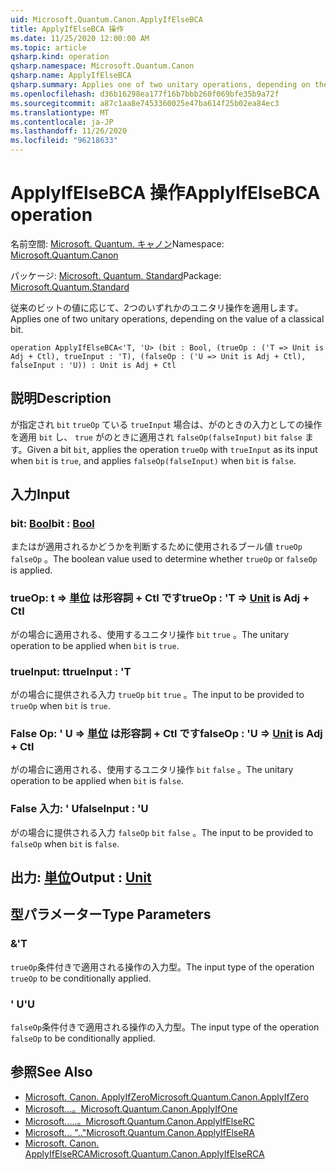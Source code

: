 ```yaml
---
uid: Microsoft.Quantum.Canon.ApplyIfElseBCA
title: ApplyIfElseBCA 操作
ms.date: 11/25/2020 12:00:00 AM
ms.topic: article
qsharp.kind: operation
qsharp.namespace: Microsoft.Quantum.Canon
qsharp.name: ApplyIfElseBCA
qsharp.summary: Applies one of two unitary operations, depending on the value of a classical bit.
ms.openlocfilehash: d36b16298ea177f16b7bbb260f069bfe35b9a72f
ms.sourcegitcommit: a87c1aa8e7453360025e47ba614f25b02ea84ec3
ms.translationtype: MT
ms.contentlocale: ja-JP
ms.lasthandoff: 11/26/2020
ms.locfileid: "96218633"
---
```

# <a name="applyifelsebca-operation"></a><span data-ttu-id="0d3e9-102">ApplyIfElseBCA 操作</span><span class="sxs-lookup"><span data-stu-id="0d3e9-102">ApplyIfElseBCA operation</span></span>

<span data-ttu-id="0d3e9-103">名前空間: [Microsoft. Quantum. キャノン](xref:Microsoft.Quantum.Canon)</span><span class="sxs-lookup"><span data-stu-id="0d3e9-103">Namespace: [Microsoft.Quantum.Canon](xref:Microsoft.Quantum.Canon)</span></span>

<span data-ttu-id="0d3e9-104">パッケージ: [Microsoft. Quantum. Standard](https://nuget.org/packages/Microsoft.Quantum.Standard)</span><span class="sxs-lookup"><span data-stu-id="0d3e9-104">Package: [Microsoft.Quantum.Standard](https://nuget.org/packages/Microsoft.Quantum.Standard)</span></span>


<span data-ttu-id="0d3e9-105">従来のビットの値に応じて、2つのいずれかのユニタリ操作を適用します。</span><span class="sxs-lookup"><span data-stu-id="0d3e9-105">Applies one of two unitary operations, depending on the value of a classical bit.</span></span>

```qsharp
operation ApplyIfElseBCA<'T, 'U> (bit : Bool, (trueOp : ('T => Unit is Adj + Ctl), trueInput : 'T), (falseOp : ('U => Unit is Adj + Ctl), falseInput : 'U)) : Unit is Adj + Ctl
```


## <a name="description"></a><span data-ttu-id="0d3e9-106">説明</span><span class="sxs-lookup"><span data-stu-id="0d3e9-106">Description</span></span>

<span data-ttu-id="0d3e9-107">が指定され `bit` `trueOp` ている `trueInput` 場合は、がのときの入力としての操作を適用 `bit` し、 `true` がのときに適用され `falseOp(falseInput)` `bit` `false` ます。</span><span class="sxs-lookup"><span data-stu-id="0d3e9-107">Given a bit `bit`, applies the operation `trueOp` with `trueInput` as its input when `bit` is `true`, and applies `falseOp(falseInput)` when `bit` is `false`.</span></span>

## <a name="input"></a><span data-ttu-id="0d3e9-108">入力</span><span class="sxs-lookup"><span data-stu-id="0d3e9-108">Input</span></span>

### <a name="bit--bool"></a><span data-ttu-id="0d3e9-109">bit: [Bool](xref:microsoft.quantum.lang-ref.bool)</span><span class="sxs-lookup"><span data-stu-id="0d3e9-109">bit : [Bool](xref:microsoft.quantum.lang-ref.bool)</span></span>

<span data-ttu-id="0d3e9-110">またはが適用されるかどうかを判断するために使用されるブール値 `trueOp` `falseOp` 。</span><span class="sxs-lookup"><span data-stu-id="0d3e9-110">The boolean value used to determine whether `trueOp` or `falseOp` is applied.</span></span>


### <a name="trueop--t--unit--is-adj--ctl"></a><span data-ttu-id="0d3e9-111">trueOp: t => [単位](xref:microsoft.quantum.lang-ref.unit)  は形容詞 + Ctl です</span><span class="sxs-lookup"><span data-stu-id="0d3e9-111">trueOp : 'T => [Unit](xref:microsoft.quantum.lang-ref.unit)  is Adj + Ctl</span></span>

<span data-ttu-id="0d3e9-112">がの場合に適用される、使用するユニタリ操作 `bit` `true` 。</span><span class="sxs-lookup"><span data-stu-id="0d3e9-112">The unitary operation to be applied when `bit` is `true`.</span></span>


### <a name="trueinput--t"></a><span data-ttu-id="0d3e9-113">trueInput: t</span><span class="sxs-lookup"><span data-stu-id="0d3e9-113">trueInput : 'T</span></span>

<span data-ttu-id="0d3e9-114">がの場合に提供される入力 `trueOp` `bit` `true` 。</span><span class="sxs-lookup"><span data-stu-id="0d3e9-114">The input to be provided to `trueOp` when `bit` is `true`.</span></span>


### <a name="falseop--u--unit--is-adj--ctl"></a><span data-ttu-id="0d3e9-115">False Op: ' U => [単位](xref:microsoft.quantum.lang-ref.unit)  は形容詞 + Ctl です</span><span class="sxs-lookup"><span data-stu-id="0d3e9-115">falseOp : 'U => [Unit](xref:microsoft.quantum.lang-ref.unit)  is Adj + Ctl</span></span>

<span data-ttu-id="0d3e9-116">がの場合に適用される、使用するユニタリ操作 `bit` `false` 。</span><span class="sxs-lookup"><span data-stu-id="0d3e9-116">The unitary operation to be applied when `bit` is `false`.</span></span>


### <a name="falseinput--u"></a><span data-ttu-id="0d3e9-117">False 入力: ' U</span><span class="sxs-lookup"><span data-stu-id="0d3e9-117">falseInput : 'U</span></span>

<span data-ttu-id="0d3e9-118">がの場合に提供される入力 `falseOp` `bit` `false` 。</span><span class="sxs-lookup"><span data-stu-id="0d3e9-118">The input to be provided to `falseOp` when `bit` is `false`.</span></span>



## <a name="output--unit"></a><span data-ttu-id="0d3e9-119">出力: [単位](xref:microsoft.quantum.lang-ref.unit)</span><span class="sxs-lookup"><span data-stu-id="0d3e9-119">Output : [Unit](xref:microsoft.quantum.lang-ref.unit)</span></span>



## <a name="type-parameters"></a><span data-ttu-id="0d3e9-120">型パラメーター</span><span class="sxs-lookup"><span data-stu-id="0d3e9-120">Type Parameters</span></span>

### <a name="t"></a><span data-ttu-id="0d3e9-121">&</span><span class="sxs-lookup"><span data-stu-id="0d3e9-121">'T</span></span>

<span data-ttu-id="0d3e9-122">`trueOp`条件付きで適用される操作の入力型。</span><span class="sxs-lookup"><span data-stu-id="0d3e9-122">The input type of the operation `trueOp` to be conditionally applied.</span></span>
### <a name="u"></a><span data-ttu-id="0d3e9-123">' U</span><span class="sxs-lookup"><span data-stu-id="0d3e9-123">'U</span></span>

<span data-ttu-id="0d3e9-124">`falseOp`条件付きで適用される操作の入力型。</span><span class="sxs-lookup"><span data-stu-id="0d3e9-124">The input type of the operation `falseOp` to be conditionally applied.</span></span>

## <a name="see-also"></a><span data-ttu-id="0d3e9-125">参照</span><span class="sxs-lookup"><span data-stu-id="0d3e9-125">See Also</span></span>

- [<span data-ttu-id="0d3e9-126">Microsoft. Canon. ApplyIfZero</span><span class="sxs-lookup"><span data-stu-id="0d3e9-126">Microsoft.Quantum.Canon.ApplyIfZero</span></span>](xref:Microsoft.Quantum.Canon.ApplyIfZero)
- [<span data-ttu-id="0d3e9-127">Microsoft...。</span><span class="sxs-lookup"><span data-stu-id="0d3e9-127">Microsoft.Quantum.Canon.ApplyIfOne</span></span>](xref:Microsoft.Quantum.Canon.ApplyIfOne)
- [<span data-ttu-id="0d3e9-128">Microsoft.....。</span><span class="sxs-lookup"><span data-stu-id="0d3e9-128">Microsoft.Quantum.Canon.ApplyIfElseRC</span></span>](xref:Microsoft.Quantum.Canon.ApplyIfElseRC)
- [<span data-ttu-id="0d3e9-129">Microsoft... ".."</span><span class="sxs-lookup"><span data-stu-id="0d3e9-129">Microsoft.Quantum.Canon.ApplyIfElseRA</span></span>](xref:Microsoft.Quantum.Canon.ApplyIfElseRA)
- [<span data-ttu-id="0d3e9-130">Microsoft. Canon. ApplyIfElseRCA</span><span class="sxs-lookup"><span data-stu-id="0d3e9-130">Microsoft.Quantum.Canon.ApplyIfElseRCA</span></span>](xref:Microsoft.Quantum.Canon.ApplyIfElseRCA)